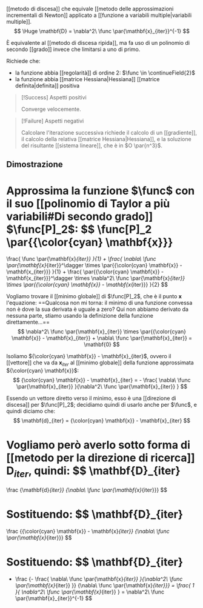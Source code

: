 [[metodo di discesa]] che equivale [[metodo delle approssimazioni incrementali di Newton]] applicato a [[funzione a variabili multiple|variabili multiple]].
$$
\Huge
\mathbf{D} = \nabla^2\ \func \par{\mathbf{x}_{iter}}^{-1}
$$

È equivalente al [[metodo di discesa ripida]], ma fa uso di un polinomio di secondo [[grado]] invece che limitarsi a uno di primo.

Richiede che:
- la funzione abbia [[regolarità]] di ordine $2$: $\func \in \continueField{2}$
- la funzione abbia [[matrice Hessiana|Hessiana]] [[matrice definita|definita]] positiva

> [!Success] Aspetti positivi
> 
> Converge velocemente.

> [!Failure] Aspetti negativi
>
> Calcolare l'iterazione successiva richiede il calcolo di un [[gradiente]], il calcolo della relativa [[matrice Hessiana|Hessiana]], e la soluzione del risultante [[sistema lineare]], che è in $O \par{n^3}$.

## Dimostrazione

Approssima la funzione $\func$ con il suo [[polinomio di Taylor a più variabili#Di secondo grado]] $\func[P]_2$:
$$
\func[P]_2 \par{{\color{cyan} \mathbf{x}}}
=
\frac{ \func \par{\mathbf{x}_{iter}} }{1}
+
\frac{ \nabla\ \func \par{\mathbf{x}_{iter}}^\dagger \times \par{{\color{cyan} \mathbf{x}} - \mathbf{x_{iter}}} }{1}
+
\frac{ \par{{\color{cyan} \mathbf{x}} - \mathbf{x_{iter}}}^\dagger \times \nabla^2\ \func \par{\mathbf{x}_{iter}} \times \par{{\color{cyan} \mathbf{x}} - \mathbf{x_{iter}}} }{2}
$$

Vogliamo trovare il [[minimo globale]] di $\func[P]_2$, che è il punto $\mathbf{x}$ l'equazione: ==Qualcosa non mi torna: il minimo di una funzione convessa non è dove la sua derivata è uguale a zero? Qui non abbiamo derivato da nessuna parte, stiamo usando la definizione della funzione direttamente...== 
$$
\nabla^2\ \func \par{\mathbf{x}_{iter}} \times \par{{\color{cyan} \mathbf{x}} - \mathbf{x}_{iter}} + \nabla\ \func \par{\mathbf{x}_{iter}} = \mathbf{0}
$$

Isoliamo ${\color{cyan} \mathbf{x}} - \mathbf{x}_{iter}$, ovvero il [[vettore]] che va da $\mathbf{x}_{iter}$ al [[minimo globale]] della funzione approssimata ${\color{cyan} \mathbf{x}}$:
$$
{\color{cyan} \mathbf{x}} - \mathbf{x}_{iter} = - \frac{ \nabla\ \func \par{\mathbf{x}_{iter}} }{\nabla^2\ \func \par{\mathbf{x}_{iter}} }
$$

Essendo un vettore diretto verso il minimo, esso è una [[direzione di discesa]] per $\func[P]_2$; decidiamo quindi di usarlo anche per $\func$, e quindi diciamo che:
$$
\mathbf{d}_{iter} = {\color{cyan} \mathbf{x}} - \mathbf{x}_{iter}
$$

Vogliamo però averlo sotto forma di [[metodo per la direzione di ricerca]] $\mathbf{D}_{iter}$, quindi:
$$
\mathbf{D}_{iter}
=
\frac
{\mathbf{d}_{iter}}
{\nabla\ \func \par{\mathbf{x}_{iter}}}
$$

Sostituendo:
$$
\mathbf{D}_{iter}
=
\frac
{{\color{cyan} \mathbf{x}} - \mathbf{x}_{iter}}
{\nabla\ \func \par{\mathbf{x}_{iter}}}
$$

Sostituendo:
$$
\mathbf{D}_{iter}
=
- \frac
{- \frac{ \nabla\ \func \par{\mathbf{x}_{iter}} }{\nabla^2\ \func \par{\mathbf{x}_{iter}} }}
{\nabla\ \func \par{\mathbf{x}_{iter}}}
=
\frac{ 1 }{ \nabla^2\ \func \par{\mathbf{x}_{iter}} }
=
\nabla^2\ \func \par{\mathbf{x}_{iter}}^{-1}
$$
